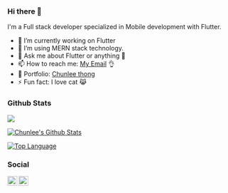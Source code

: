 ### Hi there 👋

I'm a Full stack developer specialized in Mobile development with Flutter.

- 🔭 I’m currently working on Flutter
- 🌱 I’m using MERN stack technology.
- 💬 Ask me about Flutter or anything 🤣 
- 📫 How to reach me: [My Email](chunlee.thong@gmail.com) 👌
- 📕 Portfolio: [Chunlee thong](https://www.chunleethong.com) 
- ⚡ Fun fact: I love cat 😹

### Github Stats
![](https://komarev.com/ghpvc/?username=chunlee-thong)

[![Chunlee's Github Stats](https://github-readme-stats.vercel.app/api?username=chunlee-thong&theme=default&show_icons=true&line_height=40&theme=dark)](https://github.com/chunlee-thong)

[![Top Language](https://github-readme-stats.vercel.app/api/top-langs/?username=chunlee-thong&show_icons=true&theme=dark)](https://github.com/chunlee-thong)


### Social

<a href="https://twitter.com/ChunleeThong">
  <img align="left" alt="Chunlee Thong" width="22px" src="https://img.icons8.com/fluent/48/000000/twitter.png"/>
</a>

<a href="https://www.youtube.com/channel/UC1_8N151047_2YDggz6GKIQ?view_as=subscriber">
  <img align="left" alt="Youtube" width="22px" src="https://img.icons8.com/fluent/48/000000/youtube-play.png"/>
</a>
